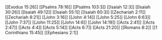 [[Exodus 15:26]]
[[Psalms 78:16]]
[[Psalms 103:3]]
[[Isaiah 12:3]]
[[Isaiah 30:26]]
[[Isaiah 49:12]]
[[Isaiah 55:1]]
[[Isaiah 60:3]]
[[Zechariah 2:11]]
[[Zechariah 8:21]]
[[John 3:16]]
[[John 4:14]]
[[John 5:25]]
[[John 6:63]]
[[John 7:37]]
[[John 11:25]]
[[John 14:6]]
[[John 14:19]]
[[Acts 2:41]]
[[Acts 2:47]]
[[Acts 4:4]]
[[Acts 5:14]]
[[Acts 6:7]]
[[Acts 21:20]]
[[Romans 8:2]]
[[1 Corinthians 15:45]]
[[Ephesians 2:1]]
